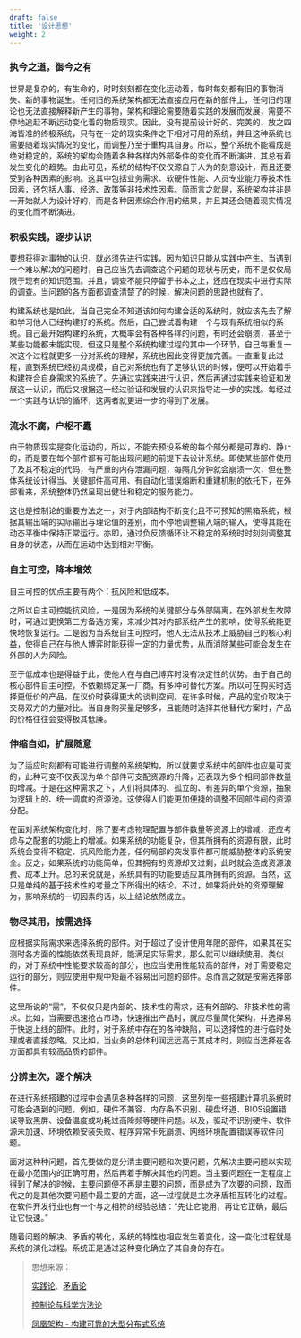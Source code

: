```yaml
---
draft: false
title: '设计思想'
weight: 2
---
```


### 执今之道，御今之有

世界是复杂的，有生命的，时时刻刻都在变化运动着，每时每刻都有旧的事物消失、新的事物诞生。任何旧的系统架构都无法直接应用在新的部件上，任何旧的理论也无法直接解释新产生的事物，架构和理论需要随着实践的发展而发展，需要不停地追赶不断运动变化着的物质现实。因此，没有提前设计好的、完美的、放之四海皆准的终极系统，只有在一定的现实条件之下相对可用的系统，并且这种系统也需要随着现实情况的变化，而调整乃至于重构其自身。所以，整个系统不能看成是绝对稳定的，系统的架构会随着各种各样内外部条件的变化而不断演进，其总有着发生变化的趋势。由此可见，系统的结构不仅仅源自于人为的刻意设计，而且还要受到各种因素的影响。这其中包括业务需求、软硬件性能、人员专业能力等技术性因素，还包括人事、经济、政策等非技术性因素。简而言之就是，系统架构并非是一开始就人为设计好的，而是各种因素综合作用的结果，并且其还会随着现实情况的变化而不断演进。

### 积极实践，逐步认识

要想获得对事物的认识，就必须先进行实践，因为知识只能从实践中产生。当遇到一个难以解决的问题时，自己应当先去调查这个问题的现状与历史，而不是仅仅局限于现有的知识范围。并且，调查不能只停留于书本之上，还应在现实中进行实际的调查。当问题的各方面都调查清楚了的时候，解决问题的思路也就有了。

构建系统也是如此，当自己完全不知道该如何构建合适的系统时，就应该先去了解和学习他人已经构建好的系统。然后，自己尝试着构建一个与现有系统相似的系统。自己最开始构建的系统，大概率会有各种各样的问题，有时还会崩溃，甚至于某些功能都未能实现。但这只是整个系统构建过程的其中一个环节，自己每重复一次这个过程就更多一分对系统的理解，系统也因此变得更加完善。一直重复此过程，直到系统已经初具规模，自己对系统也有了足够认识的时候，便可以开始着手构建符合自身需求的系统了。先通过实践来进行认识，然后再通过实践来验证和发展这一认识，而后又根据这一经过验证和发展的认识来指导进一步的实践。每经过一个实践与认识的循环，这两者就更进一步的得到了发展。

### 流水不腐，户枢不蠹

由于物质现实是变化运动的，所以，不能去预设系统的每个部分都是可靠的、静止的，而是要在每个部件都有可能出现问题的前提下去设计系统。即使某些部件使用了及其不稳定的代码，有严重的内存泄漏问题，每隔几分钟就会崩溃一次，但在整体系统设计得当、关键部件高可用、有自动化错误熔断和重建机制的依托下，在外部看来，系统整体仍然呈现出健壮和稳定的服务能力。

这也是控制论的重要方法之一，对于内部结构不断变化且不可预知的黑箱系统，根据其输出端的实际输出与理论值的差别，而不停地调整输入端的输入，使得其能在动态平衡中保持正常运行。亦即，通过负反馈循环让不稳定的系统时时刻刻调整其自身的状态，从而在运动中达到相对平衡。

### 自主可控，降本增效

自主可控的优点主要有两个：抗风险和低成本。

之所以自主可控能抗风险，一是因为系统的关键部分与外部隔离，在外部发生故障时，可通过更换第三方备选方案，来减少其对内部系统产生的影响，使得系统能更快地恢复运行。二是因为当系统自主可控时，他人无法从技术上威胁自己的核心利益，使得自己在与他人博弈时能获得一定的力量优势，从而消除某些可能会发生在外部的人为风险。

至于低成本也是得益于此，使他人在与自己博弈时没有决定性的优势。由于自己的核心部件自主可控，不依赖绑定某一厂商，有多种可替代方案。所以可在购买时选择更低价的产品，在议价时获得更大的谈判空间。在许多时候，产品的定价取决于交易双方的力量对比。当自身购买量足够多，且能随时选择其他替代方案时，产品的价格往往会变得极其低廉。

### 伸缩自如，扩展随意

为了适应时刻都有可能进行调整的系统架构，所以就要求系统中的部件也应是可变的，此种可变不仅表现为单个部件可支配资源的升降，还表现为多个相同部件数量的增减。于是在这种需求之下，人们将具体的、孤立的、有差异的单个资源，抽象为逻辑上的、统一调度的资源池。这使得人们能更加便捷的调整不同部件间的资源分配。

在面对系统架构变化时，除了要考虑物理配置与部件数量等资源上的增减，还应考虑与之配套的功能上的增减。如果系统的功能复杂，但其所拥有的资源有限，此时系统会变得不稳定、抗风险能力差，任何局部的突发事件都可能威胁整体的系统安全。反之，如果系统的功能简单，但其拥有的资源却又过剩，此时就会造成资源浪费、成本上升。总的来说就是，系统具有的功能要适应其所拥有的资源。当然，这只是单纯的基于技术性的考量之下所得出的结论。不过，如果将此处的资源理解为，影响系统的一切因素的话，以上结论依然成立。

### 物尽其用，按需选择

应根据实际需求来选择系统的部件。对于超过了设计使用年限的部件，如果其在实测时各方面的性能依然表现良好，能满足实际需求，那么就可以继续使用。类似的，对于系统中性能要求较高的部分，也应当使用性能较高的部件，对于需要稳定运行的部分，则应使用中规中矩最不容易出问题的部件。总而言之就是按需选择部件。

这里所说的“需”，不仅仅只是内部的、技术性的需求，还有外部的、非技术性的需求。比如，当需要迅速抢占市场，快速推出产品时，就应尽量简化架构，并选择易于快速上线的部件。此时，对于系统中存在的各种缺陷，可以选择性的进行临时处理或者直接忽略。又比如，当业务的总体利润远远高于其成本时，则应当选择在各方面都具有较高品质的部件。

### 分辨主次，逐个解决

在进行系统搭建的过程中会遇见各种各样的问题，这里列举一些搭建计算机系统时可能会遇到的问题，例如，硬件不兼容、内存条不识别、硬盘坏道、BIOS设置错误导致黑屏、设备温度或功耗过高降频等硬件问题。以及，驱动不识别硬件、软件源未加速、环境依赖安装失败、程序异常卡死崩溃、网络环境配置错误等软件问题。

面对这种种问题，首先要做的是分清主要问题和次要问题，先解决主要问题以实现在最小范围内的正确可用，然后再着手解决其他的问题。当主要问题在一定程度上得到了解决的时候，主要问题便不再是主要的问题，而是成为了次要的问题，取而代之的是其他次要问题中最主要的方面，这一过程就是主次矛盾相互转化的过程。在软件开发行业也有一个与之相符的经验总结：“先让它能用，再让它正确，最后让它快速。”

随着问题的解决、矛盾的转化，系统的特性也相应发生着变化，这一变化过程就是系统的演化过程。系统正是通过这种变化确立了其自身的存在。


> 思想来源：
>
> [实践论](https://book.douban.com/subject/2979191/ "实践论")、[矛盾论](https://book.douban.com/subject/2979192/ "矛盾论")
>
> [控制论与科学方法论](https://book.douban.com/subject/1322336/ "控制论与科学方法论")
>
> [凤凰架构 - 构建可靠的大型分布式系统](https://book.douban.com/subject/35492898/ "凤凰架构 - 构建可靠的大型分布式系统")

